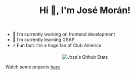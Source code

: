 <!--p align="center">
  <img width="480" height="270" src="https://github.com/josemoran40/josemoran40/blob/main/personal.gif">
</p-->

<h1 align="center">Hi 👋, I'm José Morán!</h1>
<br>

- 🔭 I’m currently working on frontend development
- 🌱 I’m currently learning GSAP
- ⚡️ Fun fact: I'm a huge fan of Club América

<p align="center">
  <img alt="Jose's Github Stats" src="https://github-readme-stats.vercel.app/api?username=josemoran40&show_icons=true&locale=en">
</p>

Watch some projects [here](https://josemoran40.github.io/my_profile/)
<!--
**josemoran40/josemoran40** is a ✨ _special_ ✨ repository because its `README.md` (this file) appears on your GitHub profile.

Here are some ideas to get you started:

- 🔭 I’m currently working on ...
- 🌱 I’m currently learning ...
- 👯 I’m looking to collaborate on ...
- 🤔 I’m looking for help with ...
- 💬 Ask me about ...
- 📫 How to reach me: ...
- 😄 Pronouns: ...
- ⚡ Fun fact: ...
-->
